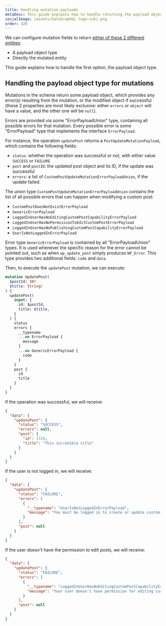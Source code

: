```yaml
---
title: Handling mutation payloads
metaDesc: This guide explains how to handle returning the payload object type in mutations.
socialImage: /assets/GatoGraphQL-logo-suki.png
order: 320
---
```


We can configure mutation fields to return [either of these 2 different entities](../../special-features/mutation-return-type/):

- A payload object type
- Directly the mutated entity

This guide explains how to handle the first option, the payload object type.

## Handling the payload object type for mutations

Mutations in the schema return some payload object, which provides any error(s) resulting from the mutation, or the modified object if successful (these 2 properties are most likely exclusive: either `errors` or `object` will have a value, and the other one will be `null`).

Errors are provided via some "ErrorPayloadUnion" type, containing all possible errors for that mutation. Every possible error is some "ErrorPayload" type that implements the interface `ErrorPayload`.

For instance, the operation `updatePost` returns a `PostUpdateMutationPayload`, which contains the following fields:

- `status`: whether the operation was successful or not, with either value `SUCCESS` or `FAILURE`
- `post` and `postID`: the updated post object and its ID, if the update was successful
- `errors`: a list of `CustomPostUpdateMutationErrorPayloadUnion`, if the update failed.

The union type `CustomPostUpdateMutationErrorPayloadUnion` contains the list of all possible errors that can happen when modifying a custom post:

- `CustomPostDoesNotExistErrorPayload`
- `GenericErrorPayload`
- `LoggedInUserHasNoEditingCustomPostCapabilityErrorPayload`
- `LoggedInUserHasNoPermissionToEditCustomPostErrorPayload`
- `LoggedInUserHasNoPublishingCustomPostCapabilityErrorPayload`
- `UserIsNotLoggedInErrorPayload`

Error type `GenericErrorPayload` is contained by all "ErrorPayloadUnion" types. It is used whenever the specific reason for the error cannot be pointed out, such as when `wp_update_post` simply produces `WP_Error`. This type provides two additional fields: `code` and `data`.

Then, to execute the `updatePost` mutation, we can execute:

```graphql
mutation UpdatePost(
  $postId: ID!
  $title: String!
) {
  updatePost(
    input: {
      id: $postId,
      title: $title,
    }
  ) {
    status
    errors {
      __typename
      ...on ErrorPayload {
        message
      }
      ...on GenericErrorPayload {
        code
      }
    }
    post {
      id
      title
    }
  }
}
```

If the operation was successful, we will receive:

```json
{
  "data": {
    "updatePost": {
      "status": "SUCCESS",
      "errors": null,
      "post": {
        "id": 1724,
        "title": "This incredible title"
      }
    }
  }
}
```

If the user is not logged in, we will receive:

```json
{
  "data": {
    "updatePost": {
      "status": "FAILURE",
      "errors": [
        {
          "__typename": "UserIsNotLoggedInErrorPayload",
          "message": "You must be logged in to create or update custom posts"
        }
      ],
      "post": null
    }
  }
}
```

If the user doesn't have the permission to edit posts, we will receive:

```json
{
  "data": {
    "updatePost": {
      "status": "FAILURE",
      "errors": [
        {
          "__typename": "LoggedInUserHasNoEditingCustomPostCapabilityErrorPayload",
          "message": "Your user doesn't have permission for editing custom posts."
        }
      ],
      "post": null
    }
  }
}
```

<script type="application/javascript">
window.addEventListener('DOMContentLoaded', () => {
  const graphQLFetcher = graphQLParams =>
    fetch(getGraphQLEndpointURL(graphQLParams), getGraphQLOptions(graphQLParams, 'include'))
      .then(response => response.json())
      .catch(() => response.text());

  ReactDOM.render(
    React.createElement(
      GraphiQL,
      {
        fetcher: graphQLFetcher,
        docExplorerOpen: false,
        response: GRAPHQL_RESPONSE_TEXT,
        query: 'query {\n  post(by: { id: 1 }) {\n    title\n    content\n    url\n    date\n    author {\n      id\n      name\n    }\n    tags {\n      id\n      name\n    }\n  }\n}',
        variables: null,
        defaultVariableEditorOpen: false
      }
    ),
    document.getElementById('graphiql-1st'),
  );

  ReactDOM.render(
    React.createElement(
      GraphiQL,
      {
        fetcher: graphQLFetcher,
        docExplorerOpen: false,
        response: GRAPHQL_RESPONSE_TEXT,
        query: 'mutation {\n  createPost(\n    input: {\n      title: "Hi there!"\n      contentAs: { html: "How do you like it?" }\n      status: draft\n      tags: ["demo", "plugin"]\n    }\n  ) {\n    status\n    errors {\n      __typename\n      ...on ErrorPayload {\n        message\n      }\n    }\n    postID\n    post {\n      status\n      title\n      content\n      url\n      date\n      author {\n        id\n        name\n      }\n      tags {\n        id\n        name\n      }\n    }\n  }\n}\n',
        variables: null,
        defaultVariableEditorOpen: false
      }
    ),
    document.getElementById('graphiql-2nd'),
  );
});
</script>
